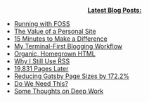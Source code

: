 <p align="center">
  <b><a href="https://atthis.link">Latest Blog Posts:</a></b>
</p>

<!-- BLOG-POST-LIST:START -->
- [Running with FOSS](https://atthis.link/blog/2021/fossfitness.html)
- [The Value of a Personal Site](https://atthis.link/blog/2021/personalsite.html)
- [15 Minutes to Make a Difference](https://atthis.link/blog/2021/fifteenminutes.html)
- [My Terminal-First Blogging Workflow](https://atthis.link/blog/2021/terminalwriting.html)
- [Organic, Homegrown HTML](https://atthis.link/blog/2021/html.html)
- [Why I Still Use RSS](https://atthis.link/blog/2021/rss.html)
- [19,831 Pages Later](https://atthis.link/blog/2021/19273pageslater.html)
- [Reducing Gatsby Page Sizes by 172.2%](https://atthis.link/blog/2020/gatsbyReduce.html)
- [Do We Need This?](https://atthis.link/blog/2020/brutalweb.html)
- [Some Thoughts on Deep Work](https://atthis.link/blog/2020/deepwork.html)
<!-- BLOG-POST-LIST:END -->
